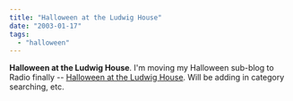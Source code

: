 ```yaml
---
title: "Halloween at the Ludwig House"
date: "2003-01-17"
tags: 
  - "halloween"
---
```


**Halloween at the Ludwig House**. I'm moving my Halloween sub-blog to Radio finally -- [Halloween at the Ludwig House](http://www.theludwigs.com/radio/index.html). Will be adding in category searching, etc.
